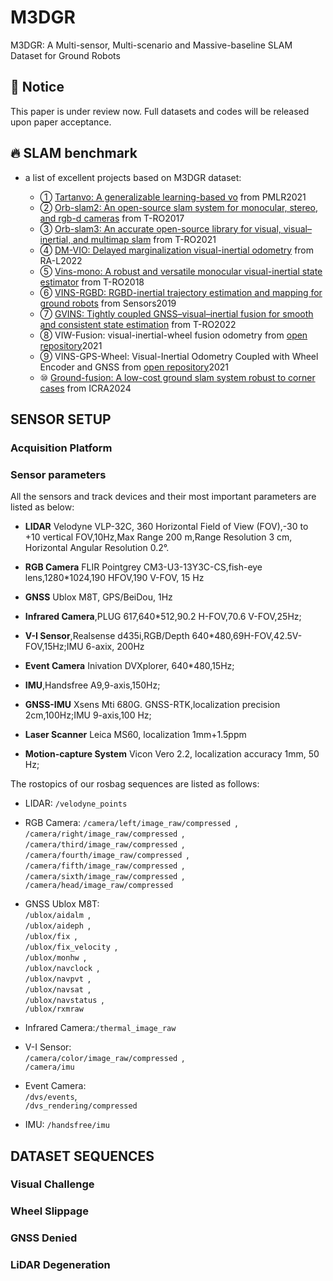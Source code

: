 # M3DGR
M3DGR: A Multi-sensor, Multi-scenario and Massive-baseline SLAM Dataset for Ground Robots


## 🎯 Notice
This paper is under review now. Full datasets and codes will be released upon paper acceptance.
## 🔥 SLAM benchmark
- a list of excellent projects based on M3DGR dataset:

  - ① [Tartanvo: A generalizable learning-based vo](https://arxiv.org/abs/2011.00359) from PMLR2021
  - ② [Orb-slam2: An open-source slam system for monocular, stereo, and rgb-d cameras](https://arxiv.org/abs/1610.06475) from T-RO2017
  - ③ [Orb-slam3: An accurate open-source library for visual, visual–inertial, and multimap slam](https://arxiv.org/abs/2007.11898) from T-RO2021
  - ④ [DM-VIO: Delayed marginalization visual-inertial odometry](https://arxiv.org/abs/2201.04114) from RA-L2022
  - ⑤ [Vins-mono: A robust and versatile monocular visual-inertial state estimator](https://arxiv.org/abs/1708.03852) from T-RO2018
  - ⑥ [VINS-RGBD: RGBD-inertial trajectory estimation and mapping for ground robots](https://www.mdpi.com/1424-8220/19/10/2251) from Sensors2019
  - ⑦ [GVINS: Tightly coupled GNSS–visual–inertial fusion for smooth and consistent state estimation](https://arxiv.org/abs/2103.07899) from T-RO2022
  - ⑧ VIW-Fusion: visual-inertial-wheel fusion odometry from [open repository](https://github.com/TouchDeeper/VIW-Fusion)2021
  - ⑨ VINS-GPS-Wheel: Visual-Inertial Odometry Coupled with Wheel Encoder and GNSS from [open repository](https://github.com/Wallong/VINS-GPS-Wheel)2021
  - ⑩ [Ground-fusion: A low-cost ground slam system robust to corner cases](https://arxiv.org/abs/2402.14308) from ICRA2024


## SENSOR SETUP
### Acquisition Platform


### Sensor parameters

All the sensors and track devices and their most important parameters are listed as below:

* **LIDAR** Velodyne VLP-32C, 360 Horizontal Field of View (FOV),-30 to +10 vertical FOV,10Hz,Max Range 200 m,Range Resolution 3 cm, Horizontal Angular Resolution 0.2°.  

* **RGB Camera** FLIR Pointgrey CM3-U3-13Y3C-CS,fish-eye lens,1280*1024,190 HFOV,190 V-FOV, 15 Hz  
* **GNSS** Ublox M8T, GPS/BeiDou, 1Hz  
* **Infrared Camera**,PLUG 617,640*512,90.2 H-FOV,70.6 V-FOV,25Hz;  
* **V-I Sensor**,Realsense d435i,RGB/Depth 640*480,69H-FOV,42.5V-FOV,15Hz;IMU 6-axix, 200Hz  
* **Event Camera** Inivation DVXplorer, 640*480,15Hz;  
* **IMU**,Handsfree A9,9-axis,150Hz;  
* **GNSS-IMU** Xsens Mti 680G. GNSS-RTK,localization precision 2cm,100Hz;IMU 9-axis,100 Hz;  
* **Laser Scanner** Leica MS60, localization 1mm+1.5ppm  
* **Motion-capture System** Vicon Vero 2.2, localization accuracy 1mm, 50 Hz;

The rostopics of our rosbag sequences are listed as follows:

* LIDAR: `/velodyne_points` 

* RGB Camera: 
`/camera/left/image_raw/compressed `,  
`/camera/right/image_raw/compressed `,  
`/camera/third/image_raw/compressed `,  
`/camera/fourth/image_raw/compressed `,  
`/camera/fifth/image_raw/compressed `,  
`/camera/sixth/image_raw/compressed `,  
`/camera/head/image_raw/compressed `  
* GNSS Ublox M8T:  
`/ublox/aidalm `,  
`/ublox/aideph `,  
`/ublox/fix `,  
`/ublox/fix_velocity `,  
`/ublox/monhw `,  
`/ublox/navclock `,  
`/ublox/navpvt `,  
`/ublox/navsat `,  
`/ublox/navstatus `,  
`/ublox/rxmraw `  


* Infrared Camera:`/thermal_image_raw ` 
* V-I Sensor:  
`/camera/color/image_raw/compressed `,  
`/camera/imu`
* Event Camera:  
`/dvs/events`,  
`/dvs_rendering/compressed`
* IMU: `/handsfree/imu `
 

## DATASET SEQUENCES

### Visual Challenge


### Wheel Slippage


### GNSS Denied



### LiDAR Degeneration





